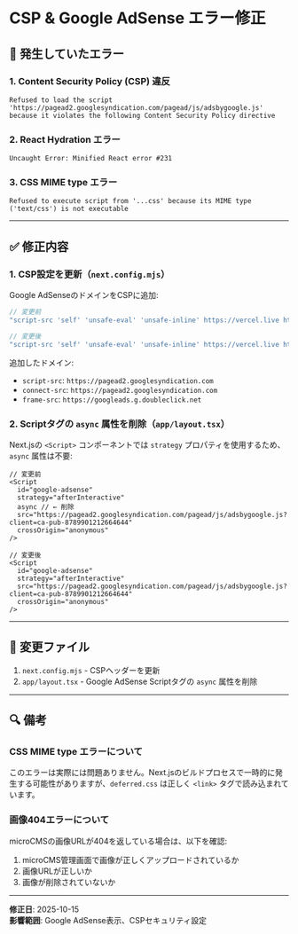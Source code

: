 # CSP & Google AdSense エラー修正

## 🐛 発生していたエラー

### 1. Content Security Policy (CSP) 違反
```
Refused to load the script 'https://pagead2.googlesyndication.com/pagead/js/adsbygoogle.js' 
because it violates the following Content Security Policy directive
```

### 2. React Hydration エラー
```
Uncaught Error: Minified React error #231
```

### 3. CSS MIME type エラー
```
Refused to execute script from '...css' because its MIME type ('text/css') is not executable
```

---

## ✅ 修正内容

### 1. CSP設定を更新（`next.config.mjs`）

Google AdSenseのドメインをCSPに追加:

```javascript
// 変更前
"script-src 'self' 'unsafe-eval' 'unsafe-inline' https://vercel.live https://www.googletagmanager.com https://www.google-analytics.com"

// 変更後
"script-src 'self' 'unsafe-eval' 'unsafe-inline' https://vercel.live https://www.googletagmanager.com https://www.google-analytics.com https://pagead2.googlesyndication.com"
```

追加したドメイン:
- `script-src`: `https://pagead2.googlesyndication.com`
- `connect-src`: `https://pagead2.googlesyndication.com`
- `frame-src`: `https://googleads.g.doubleclick.net`

### 2. Scriptタグの `async` 属性を削除（`app/layout.tsx`）

Next.jsの `<Script>` コンポーネントでは `strategy` プロパティを使用するため、`async` 属性は不要:

```tsx
// 変更前
<Script
  id="google-adsense"
  strategy="afterInteractive"
  async // ← 削除
  src="https://pagead2.googlesyndication.com/pagead/js/adsbygoogle.js?client=ca-pub-8789901212664644"
  crossOrigin="anonymous"
/>

// 変更後
<Script
  id="google-adsense"
  strategy="afterInteractive"
  src="https://pagead2.googlesyndication.com/pagead/js/adsbygoogle.js?client=ca-pub-8789901212664644"
  crossOrigin="anonymous"
/>
```

---

## 📝 変更ファイル

1. `next.config.mjs` - CSPヘッダーを更新
2. `app/layout.tsx` - Google AdSense Scriptタグの `async` 属性を削除

---

## 🔍 備考

### CSS MIME type エラーについて

このエラーは実際には問題ありません。Next.jsのビルドプロセスで一時的に発生する可能性がありますが、`deferred.css` は正しく `<link>` タグで読み込まれています。

### 画像404エラーについて

microCMSの画像URLが404を返している場合は、以下を確認:
1. microCMS管理画面で画像が正しくアップロードされているか
2. 画像URLが正しいか
3. 画像が削除されていないか

---

**修正日**: 2025-10-15  
**影響範囲**: Google AdSense表示、CSPセキュリティ設定
